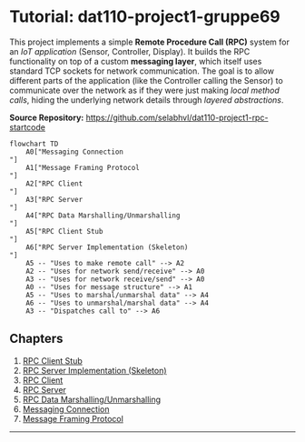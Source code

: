 # Tutorial: dat110-project1-gruppe69

This project implements a simple **Remote Procedure Call (RPC)** system for an *IoT application* (Sensor, Controller, Display).
It builds the RPC functionality on top of a custom **messaging layer**, which itself uses standard TCP sockets for network communication.
The goal is to allow different parts of the application (like the Controller calling the Sensor) to communicate over the network as if they were just making *local method calls*, hiding the underlying network details through *layered abstractions*.


**Source Repository:** https://github.com/selabhvl/dat110-project1-rpc-startcode 

```mermaid
flowchart TD
    A0["Messaging Connection
"]
    A1["Message Framing Protocol
"]
    A2["RPC Client
"]
    A3["RPC Server
"]
    A4["RPC Data Marshalling/Unmarshalling
"]
    A5["RPC Client Stub
"]
    A6["RPC Server Implementation (Skeleton)
"]
    A5 -- "Uses to make remote call" --> A2
    A2 -- "Uses for network send/receive" --> A0
    A3 -- "Uses for network receive/send" --> A0
    A0 -- "Uses for message structure" --> A1
    A5 -- "Uses to marshal/unmarshal data" --> A4
    A6 -- "Uses to unmarshal/marshal data" --> A4
    A3 -- "Dispatches call to" --> A6
```

## Chapters

1. [RPC Client Stub
](01_rpc_client_stub_.md)
2. [RPC Server Implementation (Skeleton)
](02_rpc_server_implementation__skeleton__.md)
3. [RPC Client
](03_rpc_client_.md)
4. [RPC Server
](04_rpc_server_.md)
5. [RPC Data Marshalling/Unmarshalling
](05_rpc_data_marshalling_unmarshalling_.md)
6. [Messaging Connection
](06_messaging_connection_.md)
7. [Message Framing Protocol
](07_message_framing_protocol_.md)


---
